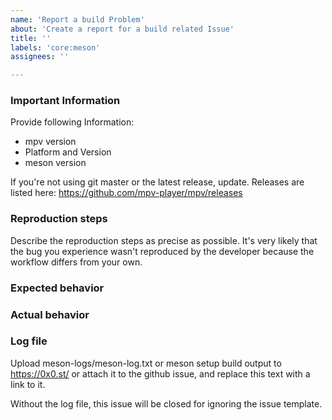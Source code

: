 ```yaml
---
name: 'Report a build Problem'
about: 'Create a report for a build related Issue'
title: ''
labels: 'core:meson'
assignees: ''

---
```


### Important Information

Provide following Information:
- mpv version
- Platform and Version
- meson version

If you're not using git master or the latest release, update.
Releases are listed here: https://github.com/mpv-player/mpv/releases

### Reproduction steps

Describe the reproduction steps as precise as possible. It's very likely that
the bug you experience wasn't reproduced by the developer because the workflow
differs from your own.

### Expected behavior

### Actual behavior

### Log file

Upload meson-logs/meson-log.txt or meson setup build output to https://0x0.st/ or attach
it to the github issue, and replace this text with a link to it.

Without the log file, this issue will be closed for ignoring the issue template.
